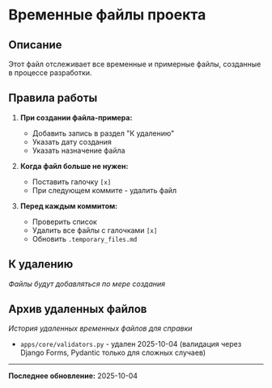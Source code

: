 # Временные файлы проекта

## Описание
Этот файл отслеживает все временные и примерные файлы, созданные в процессе разработки.

## Правила работы

1. **При создании файла-примера:**
   - Добавить запись в раздел "К удалению"
   - Указать дату создания
   - Указать назначение файла

2. **Когда файл больше не нужен:**
   - Поставить галочку `[x]`
   - При следующем коммите - удалить файл

3. **Перед каждым коммитом:**
   - Проверить список
   - Удалить все файлы с галочками `[x]`
   - Обновить `.temporary_files.md`

## К удалению

_Файлы будут добавляться по мере создания_

<!-- Формат записи:
- [ ] `путь/к/файлу.py` - создан ГГГГ-ММ-ДД, описание назначения
-->

## Архив удаленных файлов

_История удаленных временных файлов для справки_

- `apps/core/validators.py` - удален 2025-10-04 (валидация через Django Forms, Pydantic только для сложных случаев)

---

**Последнее обновление:** 2025-10-04
